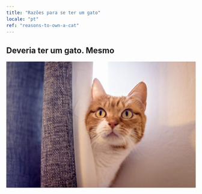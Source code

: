 ```yaml
---
title: "Razões para se ter um gato"
locale: "pt"
ref: "reasons-to-own-a-cat"
---
```


## Deveria ter um gato. Mesmo

![Behind the curtain](./behind-the-curtain.jpg)
